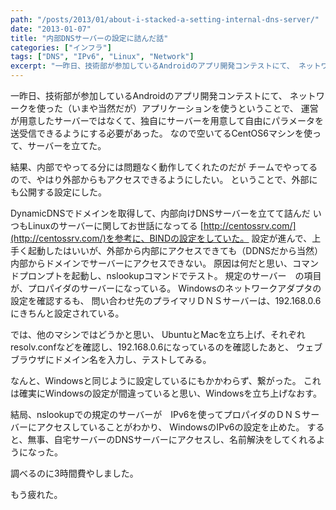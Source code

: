 ```yaml
---
path: "/posts/2013/01/about-i-stacked-a-setting-internal-dns-server/"
date: "2013-01-07"
title: "内部DNSサーバーの設定に詰んだ話"
categories: ["インフラ"]
tags: ["DNS", "IPv6", "Linux", "Network"]
excerpt: "一昨日、技術部が参加しているAndroidのアプリ開発コンテストにて、 ネットワークを使った（いまや当然だが）アプリケーションを使うということで、 運営..."
---
```


一昨日、技術部が参加しているAndroidのアプリ開発コンテストにて、 ネットワークを使った（いまや当然だが）アプリケーションを使うということで、 運営が用意したサーバーではなくて、独自にサーバーを用意して自由にパラメータを送受信できるようにする必要があった。 
なので空いてるCentOS6マシンを使って、サーバーを立てた。 

結果、内部でやってる分には問題なく動作してくれたのだが チームでやってるので、やはり外部からもアクセスできるようにしたい。
ということで、外部にも公開する設定にした。 

DynamicDNSでドメインを取得して、内部向けDNSサーバーを立てて詰んだ いつもLinuxのサーバーに関してお世話になってる [http://centossrv.com/](http://centossrv.com/)を参考に、BINDの設定をしていた。 
設定が進んで、上手く起動したはいいが、外部から内部にアクセスできても（DDNSだから当然） 内部からドメインでサーバーにアクセスできない。 
原因は何だと思い、コマンドプロンプトを起動し、nslookupコマンドでテスト。 
規定のサーバー　の項目が、プロパイダのサーバーになっている。
Windowsのネットワークアダプタの設定を確認するも、 問い合わせ先のプライマリＤＮＳサーバーは、192.168.0.6にきちんと設定されている。 

では、他のマシンではどうかと思い、 UbuntuとMacを立ち上げ、それぞれ　resolv.confなどを確認し、192.168.0.6になっているのを確認したあと、 ウェブブラウザにドメイン名を入力し、テストしてみる。 

なんと、Windowsと同じように設定しているにもかかわらず、繋がった。 これは確実にWindowsの設定が間違っていると思い、Windowsを立ち上げなおす。 

結局、nslookupでの規定のサーバーが　IPv6を使ってプロパイダのＤＮＳサーバーにアクセスしていることがわかり、 WindowsのIPv6の設定を止めた。 すると、無事、自宅サーバーのDNSサーバーにアクセスし、名前解決をしてくれるようになった。 

調べるのに3時間費やしました。　

もう疲れた。